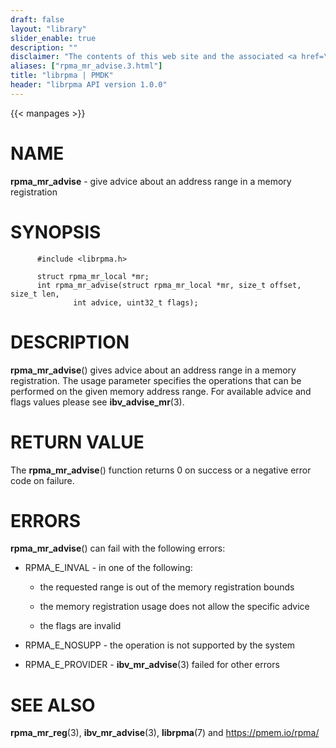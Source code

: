 ```yaml
---
draft: false
layout: "library"
slider_enable: true
description: ""
disclaimer: "The contents of this web site and the associated <a href=\"https://github.com/pmem\">GitHub repositories</a> are BSD-licensed open source."
aliases: ["rpma_mr_advise.3.html"]
title: "librpma | PMDK"
header: "librpma API version 1.0.0"
---
```

{{< manpages >}}

[comment]: <> (SPDX-License-Identifier: BSD-3-Clause)
[comment]: <> (Copyright 2020-2022, Intel Corporation)

NAME
====

**rpma\_mr\_advise** - give advice about an address range in a memory
registration

SYNOPSIS
========

          #include <librpma.h>

          struct rpma_mr_local *mr;
          int rpma_mr_advise(struct rpma_mr_local *mr, size_t offset, size_t len,
                  int advice, uint32_t flags);

DESCRIPTION
===========

**rpma\_mr\_advise**() gives advice about an address range in a memory
registration. The usage parameter specifies the operations that can be
performed on the given memory address range. For available advice and
flags values please see **ibv\_advise\_mr**(3).

RETURN VALUE
============

The **rpma\_mr\_advise**() function returns 0 on success or a negative
error code on failure.

ERRORS
======

**rpma\_mr\_advise**() can fail with the following errors:

-   RPMA\_E\_INVAL - in one of the following:

    -   the requested range is out of the memory registration bounds

    -   the memory registration usage does not allow the specific advice

    -   the flags are invalid

-   RPMA\_E\_NOSUPP - the operation is not supported by the system

-   RPMA\_E\_PROVIDER - **ibv\_mr\_advise**(3) failed for other errors

SEE ALSO
========

**rpma\_mr\_reg**(3), **ibv\_mr\_advise**(3), **librpma**(7) and
https://pmem.io/rpma/
